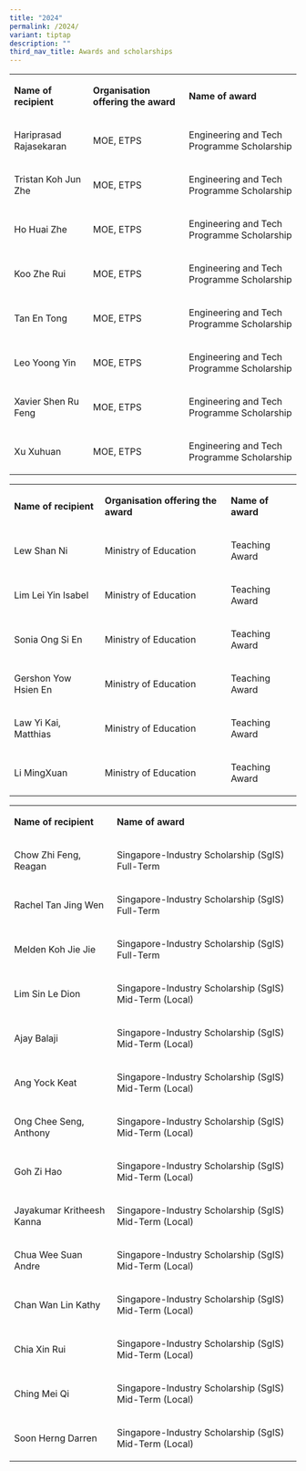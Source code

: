 ```yaml
---
title: "2024"
permalink: /2024/
variant: tiptap
description: ""
third_nav_title: Awards and scholarships
---
```

<table style="minWidth: 75px">
<colgroup>
<col>
<col>
<col>
</colgroup>
<tbody>
<tr>
<td rowspan="1" colspan="1">
<p><strong>Name of recipient</strong>
</p>
</td>
<td rowspan="1" colspan="1">
<p><strong>Organisation offering the award</strong>
</p>
</td>
<td rowspan="1" colspan="1">
<p><strong>Name of award&nbsp;</strong>
</p>
</td>
</tr>
<tr>
<td rowspan="1" colspan="1">
<p>Hariprasad Rajasekaran</p>
</td>
<td rowspan="1" colspan="1">
<p>MOE, ETPS</p>
</td>
<td rowspan="1" colspan="1">
<p>Engineering and Tech Programme Scholarship</p>
</td>
</tr>
<tr>
<td rowspan="1" colspan="1">
<p>Tristan Koh Jun Zhe</p>
</td>
<td rowspan="1" colspan="1">
<p>MOE, ETPS</p>
</td>
<td rowspan="1" colspan="1">
<p>Engineering and Tech Programme Scholarship</p>
</td>
</tr>
<tr>
<td rowspan="1" colspan="1">
<p>Ho Huai Zhe</p>
</td>
<td rowspan="1" colspan="1">
<p>MOE, ETPS</p>
</td>
<td rowspan="1" colspan="1">
<p>Engineering and Tech Programme Scholarship</p>
</td>
</tr>
<tr>
<td rowspan="1" colspan="1">
<p>Koo Zhe Rui</p>
</td>
<td rowspan="1" colspan="1">
<p>MOE, ETPS</p>
</td>
<td rowspan="1" colspan="1">
<p>Engineering and Tech Programme Scholarship</p>
</td>
</tr>
<tr>
<td rowspan="1" colspan="1">
<p>Tan En Tong</p>
</td>
<td rowspan="1" colspan="1">
<p>MOE, ETPS</p>
</td>
<td rowspan="1" colspan="1">
<p>Engineering and Tech Programme Scholarship</p>
</td>
</tr>
<tr>
<td rowspan="1" colspan="1">
<p>Leo Yoong Yin</p>
</td>
<td rowspan="1" colspan="1">
<p>MOE, ETPS</p>
</td>
<td rowspan="1" colspan="1">
<p>Engineering and Tech Programme Scholarship</p>
</td>
</tr>
<tr>
<td rowspan="1" colspan="1">
<p>Xavier Shen Ru Feng</p>
</td>
<td rowspan="1" colspan="1">
<p>MOE, ETPS</p>
</td>
<td rowspan="1" colspan="1">
<p>Engineering and Tech Programme Scholarship</p>
</td>
</tr>
<tr>
<td rowspan="1" colspan="1">
<p>Xu Xuhuan</p>
</td>
<td rowspan="1" colspan="1">
<p>MOE, ETPS</p>
</td>
<td rowspan="1" colspan="1">
<p>Engineering and Tech Programme Scholarship</p>
</td>
</tr>
</tbody>
</table>
<p></p>
<table style="minWidth: 75px">
<colgroup>
<col>
<col>
<col>
</colgroup>
<tbody>
<tr>
<td rowspan="1" colspan="1">
<p><strong>Name of recipient</strong>
</p>
</td>
<td rowspan="1" colspan="1">
<p><strong>Organisation offering the award</strong>
</p>
</td>
<td rowspan="1" colspan="1">
<p><strong>Name of award&nbsp;</strong>
</p>
</td>
</tr>
<tr>
<td rowspan="1" colspan="1">
<p>Lew Shan Ni</p>
</td>
<td rowspan="1" colspan="1">
<p>Ministry of Education</p>
</td>
<td rowspan="1" colspan="1">
<p>Teaching Award</p>
</td>
</tr>
<tr>
<td rowspan="1" colspan="1">
<p>Lim Lei Yin Isabel</p>
</td>
<td rowspan="1" colspan="1">
<p>Ministry of Education</p>
</td>
<td rowspan="1" colspan="1">
<p>Teaching Award</p>
</td>
</tr>
<tr>
<td rowspan="1" colspan="1">
<p>Sonia Ong Si En</p>
</td>
<td rowspan="1" colspan="1">
<p>Ministry of Education</p>
</td>
<td rowspan="1" colspan="1">
<p>Teaching Award</p>
</td>
</tr>
<tr>
<td rowspan="1" colspan="1">
<p>Gershon Yow Hsien En</p>
</td>
<td rowspan="1" colspan="1">
<p>Ministry of Education</p>
</td>
<td rowspan="1" colspan="1">
<p>Teaching Award</p>
</td>
</tr>
<tr>
<td rowspan="1" colspan="1">
<p>Law Yi Kai, Matthias</p>
</td>
<td rowspan="1" colspan="1">
<p>Ministry of Education</p>
</td>
<td rowspan="1" colspan="1">
<p>Teaching Award</p>
</td>
</tr>
<tr>
<td rowspan="1" colspan="1">
<p>Li MingXuan</p>
</td>
<td rowspan="1" colspan="1">
<p>Ministry of Education</p>
</td>
<td rowspan="1" colspan="1">
<p>Teaching Award</p>
</td>
</tr>
</tbody>
</table>
<p></p>
<table style="minWidth: 50px">
<colgroup>
<col>
<col>
</colgroup>
<tbody>
<tr>
<td rowspan="1" colspan="1">
<p><strong>Name of recipient</strong>
</p>
</td>
<td rowspan="1" colspan="1">
<p><strong>Name of award&nbsp;</strong>
</p>
</td>
</tr>
<tr>
<td rowspan="1" colspan="1">
<p>Chow Zhi Feng, Reagan</p>
</td>
<td rowspan="1" colspan="1">
<p>Singapore-Industry Scholarship (SgIS) Full-Term</p>
</td>
</tr>
<tr>
<td rowspan="1" colspan="1">
<p>Rachel Tan Jing Wen</p>
</td>
<td rowspan="1" colspan="1">
<p>Singapore-Industry Scholarship (SgIS) Full-Term</p>
</td>
</tr>
<tr>
<td rowspan="1" colspan="1">
<p>Melden Koh Jie Jie</p>
</td>
<td rowspan="1" colspan="1">
<p>Singapore-Industry Scholarship (SgIS) Full-Term</p>
</td>
</tr>
<tr>
<td rowspan="1" colspan="1">
<p>Lim Sin Le Dion</p>
</td>
<td rowspan="1" colspan="1">
<p>Singapore-Industry Scholarship (SgIS) Mid-Term (Local)</p>
</td>
</tr>
<tr>
<td rowspan="1" colspan="1">
<p>Ajay Balaji</p>
</td>
<td rowspan="1" colspan="1">
<p>Singapore-Industry Scholarship (SgIS) Mid-Term (Local)</p>
</td>
</tr>
<tr>
<td rowspan="1" colspan="1">
<p>Ang Yock Keat</p>
</td>
<td rowspan="1" colspan="1">
<p>Singapore-Industry Scholarship (SgIS) Mid-Term (Local)</p>
</td>
</tr>
<tr>
<td rowspan="1" colspan="1">
<p>Ong Chee Seng, Anthony</p>
</td>
<td rowspan="1" colspan="1">
<p>Singapore-Industry Scholarship (SgIS) Mid-Term (Local)</p>
</td>
</tr>
<tr>
<td rowspan="1" colspan="1">
<p>Goh Zi Hao</p>
</td>
<td rowspan="1" colspan="1">
<p>Singapore-Industry Scholarship (SgIS) Mid-Term (Local)</p>
</td>
</tr>
<tr>
<td rowspan="1" colspan="1">
<p>Jayakumar Kritheesh Kanna</p>
</td>
<td rowspan="1" colspan="1">
<p>Singapore-Industry Scholarship (SgIS) Mid-Term (Local)</p>
</td>
</tr>
<tr>
<td rowspan="1" colspan="1">
<p>Chua Wee Suan Andre</p>
</td>
<td rowspan="1" colspan="1">
<p>Singapore-Industry Scholarship (SgIS) Mid-Term (Local)</p>
</td>
</tr>
<tr>
<td rowspan="1" colspan="1">
<p>Chan Wan Lin Kathy</p>
</td>
<td rowspan="1" colspan="1">
<p>Singapore-Industry Scholarship (SgIS) Mid-Term (Local)</p>
</td>
</tr>
<tr>
<td rowspan="1" colspan="1">
<p>Chia Xin Rui</p>
</td>
<td rowspan="1" colspan="1">
<p>Singapore-Industry Scholarship (SgIS) Mid-Term (Local)</p>
</td>
</tr>
<tr>
<td rowspan="1" colspan="1">
<p>Ching Mei Qi</p>
</td>
<td rowspan="1" colspan="1">
<p>Singapore-Industry Scholarship (SgIS) Mid-Term (Local)</p>
</td>
</tr>
<tr>
<td rowspan="1" colspan="1">
<p>Soon Herng Darren</p>
</td>
<td rowspan="1" colspan="1">
<p>Singapore-Industry Scholarship (SgIS) Mid-Term (Local)</p>
</td>
</tr>
</tbody>
</table>
<p></p>